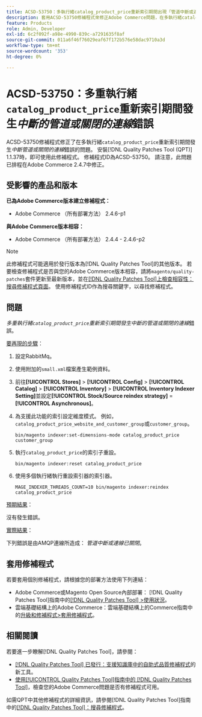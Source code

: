 ```yaml
---
title: ACSD-53750：多執行緒catalog_product_price重新索引期間出現「管道中斷或連線關閉」錯誤
description: 套用ACSD-53750修補程式來修正Adobe Commerce問題，在多執行緒catalog_product_price重新索引期間發生*管道中斷或連線關閉*錯誤。
feature: Products
role: Admin, Developer
exl-id: 6c2f092f-a98e-4990-839c-a7291635f8af
source-git-commit: 011a6f46f76029eaf67f172b576e58dac9710a3d
workflow-type: tm+mt
source-wordcount: '353'
ht-degree: 0%

---
```


# ACSD-53750：多重執行緒`catalog_product_price`重新索引期間發生&#x200B;*中斷的管道或關閉的連線*&#x200B;錯誤

ACSD-53750修補程式修正了在多執行緒`catalog_product_price`重新索引期間發生&#x200B;*中斷管道或關閉的連線*&#x200B;錯誤的問題。 安裝[!DNL Quality Patches Tool (QPT)] 1.1.37時，即可使用此修補程式。 修補程式ID為ACSD-53750。 請注意，此問題已排程在Adobe Commerce 2.4.7中修正。

## 受影響的產品和版本

**已為Adobe Commerce版本建立修補程式：**

* Adobe Commerce （所有部署方法） 2.4.6-p1

**與Adobe Commerce版本相容：**

* Adobe Commerce （所有部署方法） 2.4.4 - 2.4.6-p2

>[!NOTE]
>
>此修補程式可能適用於發行版本為[!DNL Quality Patches Tool]的其他版本。 若要檢查修補程式是否與您的Adobe Commerce版本相容，請將`magento/quality-patches`套件更新至最新版本，並在[[!DNL Quality Patches Tool]上檢查相容性：搜尋修補程式頁面](https://experienceleague.adobe.com/tools/commerce-quality-patches/index.html?lang=zh-Hant)。 使用修補程式ID作為搜尋關鍵字，以尋找修補程式。

## 問題

*多重執行緒`catalog_product_price`重新索引期間發生中斷的管道或關閉的連線*&#x200B;錯誤。

<u>要再現的步驟</u>：

1. 設定RabbitMq。
1. 使用附加的`small.xml`檔案產生範例資料。
1. 前往&#x200B;**[!UICONTROL Stores]** > **[!UICONTROL Config]** > **[!UICONTROL Catalog]** > **[!UICONTROL Inventory]** > **[!UICONTROL Inventory Indexer Setting]**&#x200B;並設定&#x200B;**[!UICONTROL Stock/Source reindex strategy]** = **[!UICONTROL Asynchronous]**。
1. 為支援此功能的索引設定維度模式。 例如，`catalog_product_price_website_and_customer_group`或`customer_group`。

   ```
   bin/magento indexer:set-dimensions-mode catalog_product_price customer_group
   ```

1. 執行`catalog_product_price`的索引子重設。

   ```
   bin/magento indexer:reset catalog_product_price
   ```

1. 使用多個執行緒執行重設索引器的索引器。

   ```
   MAGE_INDEXER_THREADS_COUNT=10 bin/magento indexer:reindex catalog_product_price
   ```

<u>預期結果</u>：

沒有發生錯誤。

<u>實際結果</u>：

下列錯誤是由AMQP連線所造成： *管道中斷或連線已關閉*。

## 套用修補程式

若要套用個別修補程式，請根據您的部署方法使用下列連結：

* Adobe Commerce或Magento Open Source內部部署： [!DNL Quality Patches Tool]指南中的[[!DNL Quality Patches Tool] >使用狀況](/help/tools/quality-patches-tool/usage.md)。
* 雲端基礎結構上的Adobe Commerce：雲端基礎結構上的Commerce指南中的[升級和修補程式>套用修補程式](https://experienceleague.adobe.com/docs/commerce-cloud-service/user-guide/develop/upgrade/apply-patches.html?lang=zh-Hant)。

## 相關閱讀

若要進一步瞭解[!DNL Quality Patches Tool]，請參閱：

* [[!DNL Quality Patches Tool] 已發行：支援知識庫中的自助式品質修補程式](https://experienceleague.adobe.com/zh-hant/docs/commerce-operations/tools/quality-patches-tool/quality-patches-tool-to-self-serve-quality-patches)的新工具。
* [使用[!UICONTROL Quality Patches Tool]指南中的 [!DNL Quality Patches Tool]](/help/tools/quality-patches-tool/patches-available-in-qpt/check-patch-for-magento-issue-with-magento-quality-patches.md)，檢查您的Adobe Commerce問題是否有修補程式可用。


如需QPT中其他修補程式的詳細資訊，請參閱[!DNL Quality Patches Tool]指南中的[[!DNL Quality Patches Tool]：搜尋修補程式](https://experienceleague.adobe.com/tools/commerce-quality-patches/index.html?lang=zh-Hant)。
